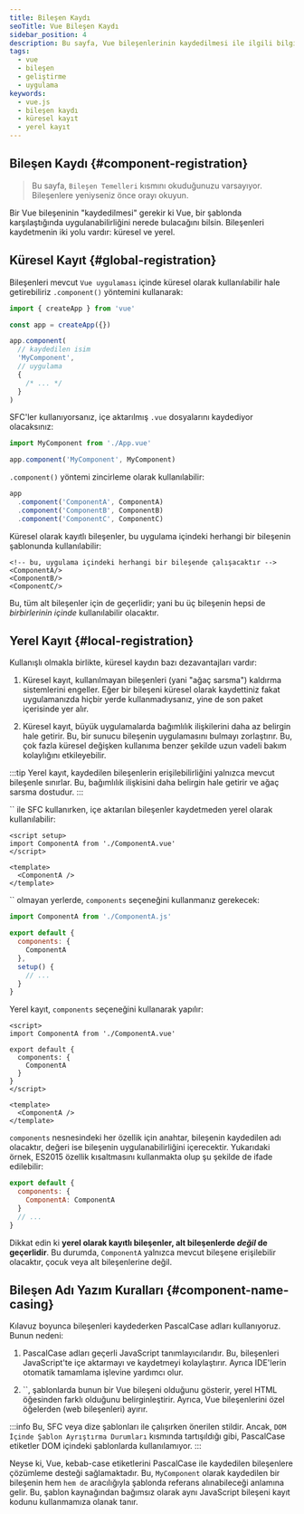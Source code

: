 ```yaml
---
title: Bileşen Kaydı
seoTitle: Vue Bileşen Kaydı
sidebar_position: 4
description: Bu sayfa, Vue bileşenlerinin kaydedilmesi ile ilgili bilgileri içerir. Hem küresel hem de yerel kayıt yöntemlerini açıklamaktadır.
tags: 
  - vue
  - bileşen
  - geliştirme
  - uygulama
keywords: 
  - vue.js
  - bileşen kaydı
  - küresel kayıt
  - yerel kayıt
---
```

## Bileşen Kaydı {#component-registration}

> Bu sayfa, `Bileşen Temelleri` kısmını okuduğunuzu varsayıyor. Bileşenlere yeniyseniz önce orayı okuyun.



Bir Vue bileşeninin "kaydedilmesi" gerekir ki Vue, bir şablonda karşılaştığında uygulanabilirliğini nerede bulacağını bilsin. Bileşenleri kaydetmenin iki yolu vardır: küresel ve yerel.

## Küresel Kayıt {#global-registration}

Bileşenleri mevcut `Vue uygulaması` içinde küresel olarak kullanılabilir hale getirebiliriz `.component()` yöntemini kullanarak:

```js
import { createApp } from 'vue'

const app = createApp({})

app.component(
  // kaydedilen isim
  'MyComponent',
  // uygulama
  {
    /* ... */
  }
)
```

SFC'ler kullanıyorsanız, içe aktarılmış `.vue` dosyalarını kaydediyor olacaksınız:

```js
import MyComponent from './App.vue'

app.component('MyComponent', MyComponent)
```

`.component()` yöntemi zincirleme olarak kullanılabilir:

```js
app
  .component('ComponentA', ComponentA)
  .component('ComponentB', ComponentB)
  .component('ComponentC', ComponentC)
```

Küresel olarak kayıtlı bileşenler, bu uygulama içindeki herhangi bir bileşenin şablonunda kullanılabilir:

```vue-html
<!-- bu, uygulama içindeki herhangi bir bileşende çalışacaktır -->
<ComponentA/>
<ComponentB/>
<ComponentC/>
```

Bu, tüm alt bileşenler için de geçerlidir; yani bu üç bileşenin hepsi de _birbirlerinin içinde_ kullanılabilir olacaktır.

## Yerel Kayıt {#local-registration}

Kullanışlı olmakla birlikte, küresel kaydın bazı dezavantajları vardır:

1. Küresel kayıt, kullanılmayan bileşenleri (yani "ağaç sarsma") kaldırma sistemlerini engeller. Eğer bir bileşeni küresel olarak kaydettiniz fakat uygulamanızda hiçbir yerde kullanmadıysanız, yine de son paket içerisinde yer alır.

2. Küresel kayıt, büyük uygulamalarda bağımlılık ilişkilerini daha az belirgin hale getirir. Bu, bir sunucu bileşenin uygulamasını bulmayı zorlaştırır. Bu, çok fazla küresel değişken kullanıma benzer şekilde uzun vadeli bakım kolaylığını etkileyebilir.

:::tip
Yerel kayıt, kaydedilen bileşenlerin erişilebilirliğini yalnızca mevcut bileşenle sınırlar. Bu, bağımlılık ilişkisini daha belirgin hale getirir ve ağaç sarsma dostudur.
:::



`` ile SFC kullanırken, içe aktarılan bileşenler kaydetmeden yerel olarak kullanılabilir:

```vue
<script setup>
import ComponentA from './ComponentA.vue'
</script>

<template>
  <ComponentA />
</template>
```

`` olmayan yerlerde, `components` seçeneğini kullanmanız gerekecek:

```js
import ComponentA from './ComponentA.js'

export default {
  components: {
    ComponentA
  },
  setup() {
    // ...
  }
}
```




Yerel kayıt, `components` seçeneğini kullanarak yapılır:

```vue
<script>
import ComponentA from './ComponentA.vue'

export default {
  components: {
    ComponentA
  }
}
</script>

<template>
  <ComponentA />
</template>
```



`components` nesnesindeki her özellik için anahtar, bileşenin kaydedilen adı olacaktır, değeri ise bileşenin uygulanabilirliğini içerecektir. Yukarıdaki örnek, ES2015 özellik kısaltmasını kullanmakta olup şu şekilde de ifade edilebilir:

```js
export default {
  components: {
    ComponentA: ComponentA
  }
  // ...
}
```

Dikkat edin ki **yerel olarak kayıtlı bileşenler, alt bileşenlerde _değil_ de geçerlidir**. Bu durumda, `ComponentA` yalnızca mevcut bileşene erişilebilir olacaktır, çocuk veya alt bileşenlerine değil.

## Bileşen Adı Yazım Kuralları {#component-name-casing}

Kılavuz boyunca bileşenleri kaydederken PascalCase adları kullanıyoruz. Bunun nedeni:

1. PascalCase adları geçerli JavaScript tanımlayıcılarıdır. Bu, bileşenleri JavaScript'te içe aktarmayı ve kaydetmeyi kolaylaştırır. Ayrıca IDE'lerin otomatik tamamlama işlevine yardımcı olur.

2. ``, şablonlarda bunun bir Vue bileşeni olduğunu gösterir, yerel HTML öğesinden farklı olduğunu belirginleştirir. Ayrıca, Vue bileşenlerini özel öğelerden (web bileşenleri) ayırır.

:::info
Bu, SFC veya dize şablonları ile çalışırken önerilen stildir. Ancak, `DOM İçinde Şablon Ayrıştırma Durumları` kısmında tartışıldığı gibi, PascalCase etiketler DOM içindeki şablonlarda kullanılamıyor.
:::

Neyse ki, Vue, kebab-case etiketlerini PascalCase ile kaydedilen bileşenlere çözümleme desteği sağlamaktadır. Bu, `MyComponent` olarak kaydedilen bir bileşenin hem `` hem de `` aracılığıyla şablonda referans alınabileceği anlamına gelir. Bu, şablon kaynağından bağımsız olarak aynı JavaScript bileşeni kayıt kodunu kullanmamıza olanak tanır.